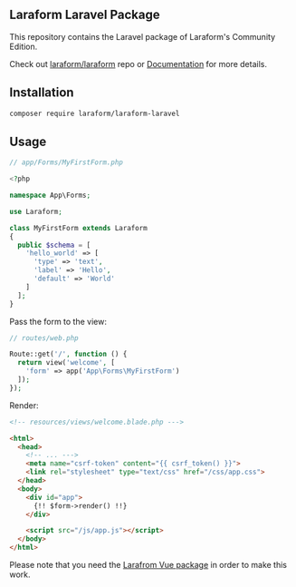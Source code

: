## Laraform Laravel Package

This repository contains the Laravel package of Laraform's Community Edition.

Check out [laraform/laraform](https://github.com/laraform/laraform) repo or [Documentation](https://laraform.io/docs) for more details.

## Installation


``` bash
composer require laraform/laraform-laravel
```

## Usage

``` php
// app/Forms/MyFirstForm.php

<?php

namespace App\Forms;

use Laraform;

class MyFirstForm extends Laraform
{
  public $schema = [
    'hello_world' => [
      'type' => 'text',
      'label' => 'Hello',
      'default' => 'World'
    ]
  ];
}
```

Pass the form to the view:
``` php
// routes/web.php

Route::get('/', function () {
  return view('welcome', [
    'form' => app('App\Forms\MyFirstForm')
  ]);
});
```

Render:
``` html
<!-- resources/views/welcome.blade.php --->

<html>
  <head>
    <!-- ... --->
    <meta name="csrf-token" content="{{ csrf_token() }}">
    <link rel="stylesheet" type="text/css" href="/css/app.css">
  </head>
  <body>
    <div id="app">
      {!! $form->render() !!}
    </div>

    <script src="/js/app.js"></script>
  </body>
</html>
```

Please note that you need the [Larafrom Vue package](https://github.com/laraform/laraform) in order to make this work.